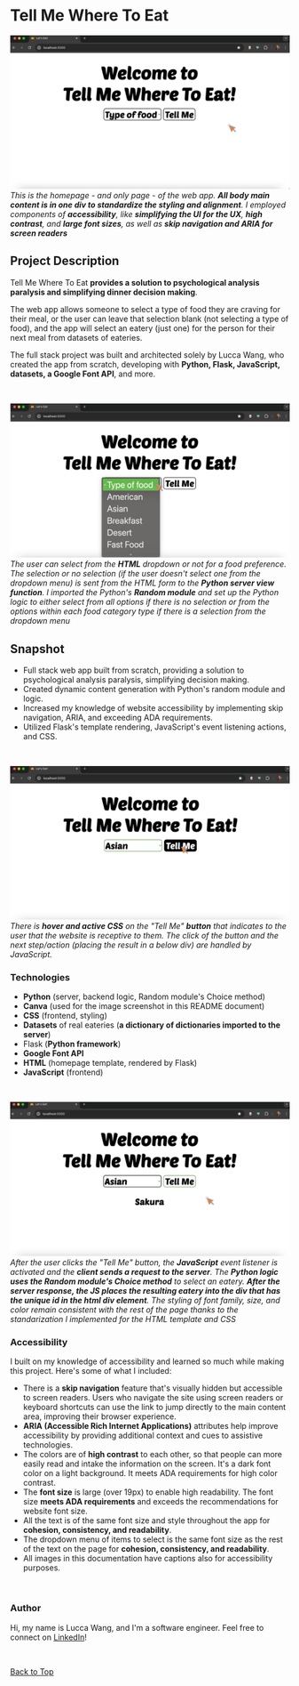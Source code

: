 <a name="top"></a>

# Tell Me Where To Eat

![Image of tell me where to eat web app's homepage - opening](/static/images/readme_markdown/Screenshot-1-opening.png)
_This is the homepage - and only page - of the web app. __All body main content is in one div to standardize the styling and alignment__. I employed components of __accessibility__, like __simplifying the UI for the UX__, __high contrast__, and __large font sizes__, as well as __skip navigation and ARIA for screen readers___

## Project Description 
Tell Me Where To Eat __provides a solution to psychological analysis paralysis and simplifying dinner decision making__. 

The web app allows someone to select a type of food they are craving for their meal, or the user can leave that selection blank (not selecting a type of food), and the app will select an eatery (just one) for the person for their next meal from datasets of eateries. 

The full stack project was built and architected solely by Lucca Wang, who created the app from scratch, developing with __Python, Flask, JavaScript, datasets, a Google Font API__, and more.

<br>

![Image of tell me where to eat web app's homepage - dropdown menu](/static/images/readme_markdown/Screenshot-2-dropdown.png)
_The user can select from the __HTML__ dropdown or not for a food preference. The selection or no selection (if the user doesn't select one from the dropdown menu) is sent from the HTML form to the __Python server view function__. I imported the Python's __Random module__ and set up the Python logic to either select from all options if there is no selection or from the options within each food category type if there is a selection from the dropdown menu_

## Snapshot

* Full stack web app built from scratch, providing a solution to psychological analysis paralysis, simplifying decision making.
* Created dynamic content generation with Python's random module and logic. 
* Increased my knowledge of website accessibility by implementing skip navigation, ARIA, and exceeding ADA requirements.
* Utilized Flask's template rendering, JavaScript's event listening actions, and CSS.

<br>

![Image of tell me where to eat web app's homepage - hover and click(active) the button](/static/images/readme_markdown/Screenshot-3-hover-click-button.png)
_There is __hover and active CSS__ on the "Tell Me" __button__ that indicates to the user that the website is receptive to them. The click of the button and the next step/action (placing the result in a below div) are handled by JavaScript._

### Technologies  
* __Python__ (server, backend logic, Random module's Choice method)
* __Canva__ (used for the image screenshot in this README document)
* __CSS__ (frontend, styling)
* __Datasets__ of real eateries (__a dictionary of dictionaries imported to the server__)
* Flask (__Python framework__)
* __Google Font API__
* __HTML__ (homepage template, rendered by Flask)
* __JavaScript__ (frontend)

<br>

![Image of tell me where to eat web app's homepage - dropdown menu](/static/images/readme_markdown/Screenshot-4-res-in-div.png)
_After the user clicks the "Tell Me" button, the __JavaScript__ event listener is activated and the __client sends a request to the server__. The __Python logic uses the Random module's Choice method__ to select an eatery. __After the server response, the JS places the resulting eatery into the div that has the unique id in the html div element__. The styling of font family, size, and color remain consistent with the rest of the page thanks to the standarization I implemented for the HTML template and CSS_

### Accessibility
I built on my knowledge of accessibility and learned so much while making this project. Here's some of what I included: 

* There is a __skip navigation__ feature that's visually hidden but accessible to screen readers. Users who navigate the site using screen readers or keyboard shortcuts can use the link to jump directly to the main content area, improving their browser experience. 
* __ARIA (Accessible Rich Internet Applications)__ attributes help improve accessibility by providing additional context and cues to assistive technologies.
* The colors are of __high contrast__ to each other, so that people can more easily read and intake the information on the screen. It's a dark font color on a light background. It meets ADA requirements for high color contrast. 
* The __font size__ is large (over 19px) to enable high readability. The font size __meets ADA requirements__ and exceeds the recommendations for website font size.
* All the text is of the same font size and style throughout the app for __cohesion, consistency, and readability__. 
* The dropdown menu of items to select is the same font size as the rest of the text on the page for __cohesion, consistency, and readability__.
* All images in this documentation have captions also for accessibility purposes.

<br>

### Author  
Hi, my name is Lucca Wang, and I'm a software engineer. Feel free to connect on [LinkedIn](https://www.linkedin.com/in/luccawang/)!

<br>

[Back to Top](#top)